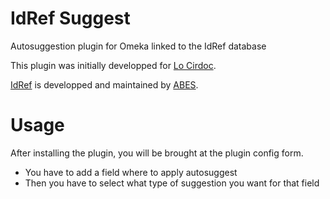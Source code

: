 # IdRef Suggest
Autosuggestion plugin for Omeka linked to the IdRef database

This plugin was initially developped for [Lo Cirdoc](http://www.locirdoc.fr/).

[IdRef](https://www.idref.fr/) is developped and maintained by [ABES](http://www.abes.fr/).

# Usage
After installing the plugin, you will be brought at the plugin config form.

* You have to add a field where to apply autosuggest
* Then you have to select what type of suggestion you want for that field
